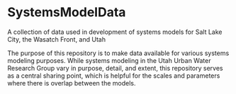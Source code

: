 # SystemsModelData
A collection of data used in development of systems models for Salt Lake City, the Wasatch Front, and Utah

The purpose of this repository is to make data available for various systems modeling purposes. While systems modeling in the Utah Urban Water Research Group vary in purpose, detail, and extent, this repository serves as a central sharing point, which is helpful for the scales and parameters where there is overlap between the models.
